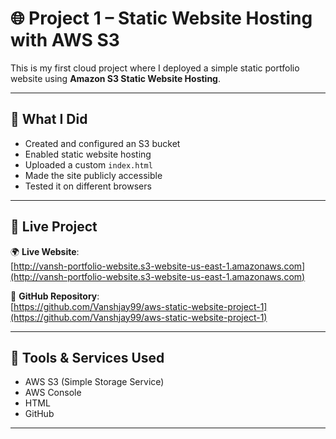 # 🌐 Project 1 – Static Website Hosting with AWS S3

This is my first cloud project where I deployed a simple static portfolio website using **Amazon S3 Static Website Hosting**.

---

## 🚀 What I Did

- Created and configured an S3 bucket
- Enabled static website hosting
- Uploaded a custom `index.html`
- Made the site publicly accessible
- Tested it on different browsers

---

## 🔗 Live Project

🌍 **Live Website**:  
[http://vansh-portfolio-website.s3-website-us-east-1.amazonaws.com](http://vansh-portfolio-website.s3-website-us-east-1.amazonaws.com)

📂 **GitHub Repository**:  
[https://github.com/Vanshjay99/aws-static-website-project-1](https://github.com/Vanshjay99/aws-static-website-project-1)

---

## 🧰 Tools & Services Used

- AWS S3 (Simple Storage Service)
- AWS Console
- HTML
- GitHub

---



